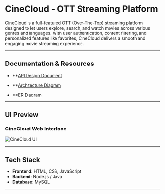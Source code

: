 # CineCloud - OTT Streaming Platform

CineCloud is a full-featured OTT (Over-The-Top) streaming platform designed to let users explore, search, and watch movies across various genres and languages. With user authentication, content filtering, and personalized features like favorites, CineCloud delivers a smooth and engaging movie streaming experience.

---

## Documentation & Resources

- **[API Design Document](https://docs.google.com/document/d/1M4aTPKkFU2-JZGau-g0rgfTzw3i5tOkMrvYv3zEbKsw/edit?usp=sharing)

-  **[Architecture Diagram](https://docs.google.com/document/d/1M4aTPKkFU2-JZGau-g0rgfTzw3i5tOkMrvYv3zEbKsw/edit?usp=sharing)

-  **[ER Diagram](https://docs.google.com/document/d/1M4aTPKkFU2-JZGau-g0rgfTzw3i5tOkMrvYv3zEbKsw/edit?usp=sharing)

---

## UI Preview

### CineCloud Web Interface  
![CineCloud UI](./screenshots/ui.png)

---

## Tech Stack

- **Frontend**: HTML, CSS, JavaScript  
- **Backend**: Node.js / Java  
- **Database**: MySQL  

---


